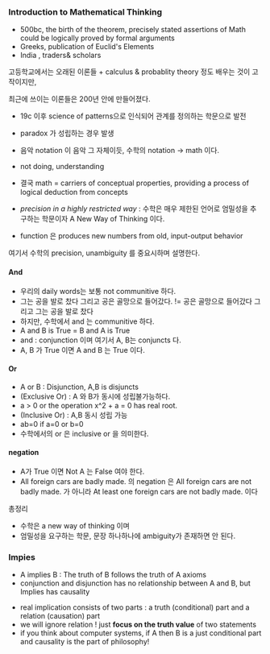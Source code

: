 ### Introduction to Mathematical Thinking

* 500bc, the birth of the theorem, precisely stated assertions of Math could be logically proved by formal arguments
* Greeks, publication of Euclid's Elements
* India , traders& scholars
 
 고등학교에서는 오래된 이론들 +  calculus & probablity theory 정도 배우는 것이 고작이지만,
 
 최근에 쓰이는 이론들은 200년 안에 만들어졌다.
 
 * 19c  이후 science of patterns으로 인식되어 관계를 정의하는 학문으로 발전 
 * paradox 가 성립하는 경우 발생
 * 음악 notation 이 음악 그 자체이듯, 수학의  notation -> math  이다.
 * not doing, understanding
 
 * 결국 math = carriers of conceptual properties, providing a process of logical deduction from concepts
 * *precision in a highly restricted way* : 수학은 매우 제한된 언어로 엄밀성을 추구하는 학문이자  A New Way of Thinking 이다.
 *  function 은  produces new numbers from old, input-output behavior 
 
 여기서 수학의 precision, unambiguity 를 중요시하며 설명한다.
 
 #### And 
 * 우리의 daily words는 보통  not communitive 하다.
  * 그는 공을 발로 찼다 그리고 공은 골망으로 들어갔다. != 공은 골망으로 들어갔다 그리고 그는 공을 발로 찼다 
 * 하지만, 수학에서  and 는  communitive 하다.
  * A and B is True = B and A is True
 * and : conjunction 이며 여기서 A, B는  conjuncts 다.
 * A, B 가  True 이면  A and B 는 True 이다.
 
 #### Or
 * A or B : Disjunction, A,B is disjuncts
 *  (Exclusive Or) : A 와 B가 동시에 성립불가능하다. 
  * a > 0 or the operation x^2 + a = 0 has real root.
 * (Inclusive Or) :  A,B 동시 성립 가능
  * ab=0 if a=0 or b=0
  * 수학에서의  or 은  inclusive or 을 의미한다.
  
#### negation
* A가  True 이면  Not A 는 False 여야 한다.
* All foreign cars are badly made. 의 negation 은  All foreign cars are not badly made. 가 아니라  At least one foreign cars are not badly made. 이다

총정리
* 수학은 a new way of thinking 이며
* 엄밀성을 요구하는 학문, 문장 하나하나에 ambiguity가 존재하면 안 된다.


### Impies
* A implies B : The truth of B follows the truth of A axioms
* conjunction and disjunction has no relationship between A and B, but Implies has causality
 - real implication consists of two parts : a truth (conditional) part and a relation (causation) part
  - we will ignore relation ! just **focus on the truth value** of two statements
  - if you think about computer systems, if A then B is a just conditional part and causality is the part of philosophy!
 
 
